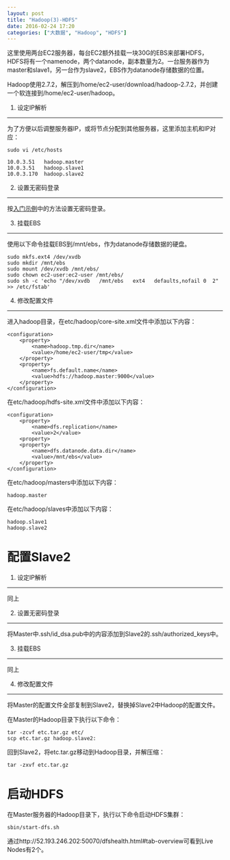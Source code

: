 ```yaml
---
layout: post
title: "Hadoop(3)-HDFS"
date: 2016-02-24 17:20
categories: ["大数据", "Hadoop", "HDFS"]
---
```


这里使用两台EC2服务器，每台EC2额外挂载一块30G的EBS来部署HDFS，HDFS将有一个namenode，两个datanode，副本数量为2。一台服务器作为master和slave1，另一台作为slave2，EBS作为datanode存储数据的位置。

Hadoop使用2.7.2，解压到/home/ec2-user/download/hadoop-2.7.2，并创建一个软连接到/home/ec2-user/hadoop。

1. 设定IP解析
--------------------------

为了方便以后调整服务器IP，或将节点分配到其他服务器，这里添加主机和IP对应：

    sudo vi /etc/hosts
    
    10.0.3.51   hadoop.master
    10.0.3.51   hadoop.slave1
    10.0.3.170  hadoop.slave2

2. 设置无密码登录
---------------------------

按[入门示例](http://blog.gopersist.com/2016/01/29/hadoop/)中的方法设置无密码登录。

3. 挂载EBS
---------------------------

使用以下命令挂载EBS到/mnt/ebs，作为datanode存储数据的硬盘。

    sudo mkfs.ext4 /dev/xvdb
    sudo mkdir /mnt/ebs
    sudo mount /dev/xvdb /mnt/ebs/
    sudo chown ec2-user:ec2-user /mnt/ebs/
    sudo sh -c 'echo "/dev/xvdb   /mnt/ebs   ext4   defaults,nofail 0  2" >> /etc/fstab'


4. 修改配置文件
---------------------------

进入hadoop目录，在etc/hadoop/core-site.xml文件中添加以下内容：

    <configuration>
        <property>
            <name>hadoop.tmp.dir</name>
            <value>/home/ec2-user/tmp</value>
        </property>
        <property>
            <name>fs.default.name</name>
            <value>hdfs://hadoop.master:9000</value>
        </property>
    </configuration>

在etc/hadoop/hdfs-site.xml文件中添加以下内容：

    <configuration>
        <property>
            <name>dfs.replication</name>
            <value>2</value>
        <property>
        <property>
            <name>dfs.datanode.data.dir</name>
            <value>/mnt/ebs</value>
        </property>
    </configuration>

在etc/hadoop/masters中添加以下内容：

    hadoop.master

在etc/hadoop/slaves中添加以下内容：

    hadoop.slave1
    hadoop.slave2

配置Slave2
====================

1. 设定IP解析
-------------------

同上

2. 设置无密码登录
-------------------

将Master中.ssh/id_dsa.pub中的内容添加到Slave2的.ssh/authorized_keys中。

3. 挂载EBS
-------------------

同上

4. 修改配置文件
--------------------

将Master的配置文件全部复制到Slave2，替换掉Slave2中Hadoop的配置文件。

在Master的Hadoop目录下执行以下命令：

    tar -zcvf etc.tar.gz etc/
    scp etc.tar.gz hadoop.slave2:

回到Slave2，将etc.tar.gz移动到Hadoop目录，并解压缩：

    tar -zxvf etc.tar.gz

启动HDFS
=======================

在Master服务器的Hadoop目录下，执行以下命令启动HDFS集群：

    sbin/start-dfs.sh

通过http://52.193.246.202:50070/dfshealth.html#tab-overview可看到Live Nodes有2个。

